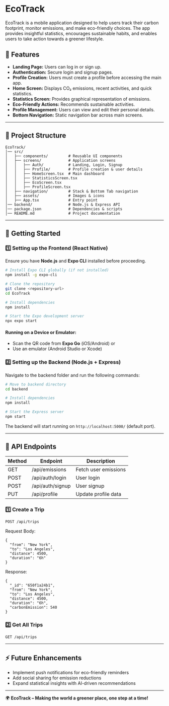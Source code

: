 # EcoTrack

EcoTrack is a mobile application designed to help users track their carbon footprint, monitor emissions, and make eco-friendly choices. The app provides insightful statistics, encourages sustainable habits, and enables users to take action towards a greener lifestyle.

## 🌱 Features
- **Landing Page:** Users can log in or sign up.
- **Authentication:** Secure login and signup pages.
- **Profile Creation:** Users must create a profile before accessing the main app.
- **Home Screen:** Displays CO₂ emissions, recent activities, and quick statistics.
- **Statistics Screen:** Provides graphical representation of emissions.
- **Eco-Friendly Actions:** Recommends sustainable activities.
- **Profile Management:** Users can view and edit their personal details.
- **Bottom Navigation:** Static navigation bar across main screens.

---

## 📂 Project Structure

```
EcoTrack/
│── src/
│   ├── components/         # Reusable UI components
│   ├── screens/            # Application screens
│   │   ├── Auth/           # Landing, Login, Signup
│   │   ├── Profile/        # Profile creation & user details
│   │   ├── HomeScreen.tsx  # Main dashboard
│   │   ├── StatisticsScreen.tsx
│   │   ├── EcoScreen.tsx
│   │   ├── ProfileScreen.tsx
│   ├── navigation/         # Stack & Bottom Tab navigation
│   ├── assets/             # Images & icons
│   ├── App.tsx             # Entry point
│── backend/                # Node.js & Express API
│── package.json            # Dependencies & scripts
│── README.md               # Project documentation
```

---

## 🚀 Getting Started

### 1️⃣ Setting up the Frontend (React Native)

Ensure you have **Node.js** and **Expo CLI** installed before proceeding.

```sh
# Install Expo CLI globally (if not installed)
npm install -g expo-cli

# Clone the repository
git clone <repository-url>
cd EcoTrack

# Install dependencies
npm install

# Start the Expo development server
npx expo start
```

#### Running on a Device or Emulator:
- Scan the QR code from **Expo Go** (iOS/Android) or
- Use an emulator (Android Studio or Xcode)

### 2️⃣ Setting up the Backend (Node.js + Express)

Navigate to the backend folder and run the following commands:

```sh
# Move to backend directory
cd backend

# Install dependencies
npm install

# Start the Express server
npm start
```

The backend will start running on `http://localhost:5000/` (default port).

---

## 🔗 API Endpoints
| Method | Endpoint         | Description            |
|--------|-----------------|------------------------|
| GET    | /api/emissions  | Fetch user emissions  |
| POST   | /api/auth/login | User login            |
| POST   | /api/auth/signup| User signup           |
| PUT    | /api/profile    | Update profile data   |


### 1️⃣ Create a Trip
```
POST /api/trips
```
Request Body:
```
{
  "from": "New York",
  "to": "Los Angeles",
  "distance": 4500,
  "duration": "6h"
}
```
Response:
```
{
  "_id": "650f1a24b1",
  "from": "New York",
  "to": "Los Angeles",
  "distance": 4500,
  "duration": "6h",
  "carbonEmission": 540
}
```
### 2️⃣ Get All Trips
```
GET /api/trips
```

---

## ⚡ Future Enhancements
- Implement push notifications for eco-friendly reminders
- Add social sharing for emission reductions
- Expand statistical insights with AI-driven recommendations

---

🌍 **EcoTrack – Making the world a greener place, one step at a time!**

